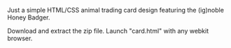 Just a simple HTML/CSS animal trading card design featuring the (ig)noble Honey Badger.

Download and extract the zip file. Launch "card.html" with any webkit browser. 
